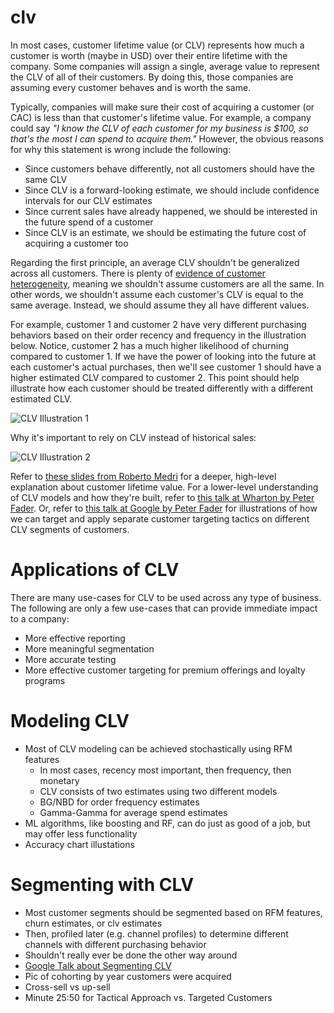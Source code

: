 # clv

In most cases, customer lifetime value (or CLV) represents how much a customer is worth (maybe in USD) over their entire lifetime with the company. Some companies will assign a single, average value to represent the CLV of all of their customers. By doing this, those companies are assuming every customer behaves and is worth the same.

Typically, companies will make sure their cost of acquiring a customer (or CAC) is less than that customer's lifetime value. For example, a company could say *"I know the CLV of each customer for my business is $100, so that's the most I can spend to acquire them."* However, the obvious reasons for why this statement is wrong include the following:
- Since customers behave differently, not all customers should have the same CLV
- Since CLV is a forward-looking estimate, we should include confidence intervals for our CLV estimates
- Since current sales have already happened, we should be interested in the future spend of a customer
- Since CLV is an estimate, we should be estimating the future cost of acquiring a customer too

Regarding the first principle, an average CLV shouldn't be generalized across all customers. There is plenty of [evidence of customer heterogeneity](http://brucehardie.com/papers/022/fader_hardie_mksc_10.pdf), meaning we shouldn't assume customers are all the same. In other words, we shouldn't assume each customer's CLV is equal to the same average. Instead, we should assume they all have different values.

For example, customer 1 and customer 2 have very different purchasing behaviors based on their order recency and frequency in the illustration below. Notice, customer 2 has a much higher likelihood of churning compared to customer 1. If we have the power of looking into the future at each customer's actual purchases, then we'll see customer 1 should have a higher estimated CLV compared to customer 2. This point should help illustrate how each customer should be treated differently with a different estimated CLV.

![CLV Illustration 1](https://raw.githubusercontent.com/dkharazi/customer-centricity/main/clv1.svg)

Why it's important to rely on CLV instead of historical sales:

![CLV Illustration 2](https://raw.githubusercontent.com/dkharazi/customer-centricity/main/clv2.svg)

Refer to [these slides from Roberto Medri](http://cdn.oreillystatic.com/en/assets/1/event/85/Case%20Study_%20What_s%20a%20Customer%20Worth_%20Presentation.pdf) for a deeper, high-level explanation about customer lifetime value. For a lower-level understanding of CLV models and how they're built, refer to [this talk at Wharton by Peter Fader](https://www.youtube.com/watch?v=guj2gVEEx4s&ab_channel=FirstMarkCapital). Or, refer to [this talk at Google by Peter Fader](https://www.youtube.com/watch?v=0iLQCNYdNb4&ab_channel=TalksatGoogle) for illustrations of how we can target and apply separate customer targeting tactics on different CLV segments of customers.

# Applications of CLV

There are many use-cases for CLV to be used across any type of business. The following are only a few use-cases that can provide immediate impact to a company:
- More effective reporting
- More meaningful segmentation
- More accurate testing
- More effective customer targeting for premium offerings and loyalty programs

# Modeling CLV

- Most of CLV modeling can be achieved stochastically using RFM features
  - In most cases, recency most important, then frequency, then monetary
  - CLV consists of two estimates using two different models
  - BG/NBD for order frequency estimates
  - Gamma-Gamma for average spend estimates
- ML algorithms, like boosting and RF, can do just as good of a job, but may offer less functionality
- Accuracy chart illustations

# Segmenting with CLV

- Most customer segments should be segmented based on RFM features, churn estimates, or clv estimates
- Then, profiled later (e.g. channel profiles) to determine different channels with different purchasing behavior
- Shouldn't really ever be done the other way around
- [Google Talk about Segmenting CLV](https://www.youtube.com/watch?v=0iLQCNYdNb4&ab_channel=TalksatGoogle)
- Pic of cohorting by year customers were acquired
- Cross-sell vs up-sell
- Minute 25:50 for Tactical Approach vs. Targeted Customers
